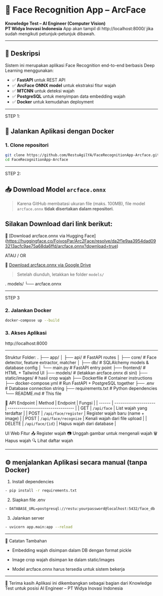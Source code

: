 # 🧠 Face Recognition App – ArcFace
**Knowledge Test – AI Engineer (Computer Vision)**  
**PT Widya Inovasi Indonesia**
App akan tampil di http://localhost:8000/ jika sudah mengikuti petunjuk-petunjuk dibawah.

---

## 📸 Deskripsi

Sistem ini merupakan aplikasi Face Recognition end-to-end berbasis Deep Learning menggunakan:
- ✅ **FastAPI** untuk REST API
- ✅ **ArcFace ONNX model** untuk ekstraksi fitur wajah
- ✅ **MTCNN** untuk deteksi wajah
- ✅ **PostgreSQL** untuk menyimpan data embedding wajah
- ✅ **Docker** untuk kemudahan deployment

---
STEP 1:

## 🚀 Jalankan Aplikasi dengan Docker

### 1. Clone repositori

```bash
git clone https://github.com/RestuAgilYA/FaceRecognitionApp-Arcface.git
cd FaceRecognitionApp-Arcface
```

---
STEP 2:
## 📥 Download Model `arcface.onnx`

> Karena GitHub membatasi ukuran file (maks. 100MB), file model `arcface.onnx` **tidak disertakan dalam repositori**.

## Silakan Download dari link berikut:

📎 [Download arcface.onnx via Hugging Face] (https://huggingface.co/FoivosPar/Arc2Face/resolve/da2f1e9aa3954dad093213acfc9ae75a68da6ffd/arcface.onnx?download=true)

ATAU / OR

📎 [Download arcface.onnx via Google Drive](https://drive.google.com/file/d/1oKa0_0Z4_YVfBSd1zIVpYT_JkZ7OrgLt/view?usp=sharing)

> Setelah diunduh, letakkan ke folder `models/`

.
models/
└── arcface.onnx

---

STEP 3

### 2. Jalankan Docker
```bash
docker-compose up --build
```

### 3. Akses Aplikasi
http://localhost:8000

---


Struktur Folder:
.
├── app/
│ ├── api/                # FastAPI routes
│ ├── core/               # Face detector, feature extractor, matcher
│ ├── db/                 # SQLAlchemy models & database config
│ └── main.py             # FastAPI entry point
├── frontend/             # HTML + Tailwind UI
├── models/               # (letakkan arcface.onnx di sini)
├── static/images/        # hasil crop wajah
├── Dockerfile            # Container instructions
├── docker-compose.yml    # Run FastAPI + PostgreSQL together
├── .env                  # Database connection string
├── requirements.txt      # Python dependencies
└── README.md             # This file

🔧 API Endpoint
| Method | Endpoint              | Fungsi                             |
| ------ | --------------------- | ---------------------------------- |
| GET    | `/api/face`           | List wajah yang terdaftar          |
| POST   | `/api/face/register`  | Register wajah baru (name + image) |
| POST   | `/api/face/recognize` | Kenali wajah dari file upload      |
| DELETE | `/api/face/{id}`      | Hapus wajah dari database          |

UI Web Fitur
📤 Register wajah
📷 Unggah gambar untuk mengenali wajah
🗑️ Hapus wajah
🔍 Lihat daftar wajah

---

## ⚙️ menjalankan Aplikasi secara manual (tanpa Docker)

1. Install dependencies
```bash
- pip install -r requirements.txt
```
2. Siapkan file .env
```bash
- DATABASE_URL=postgresql://restu:yourpassword@localhost:5432/face_db
```

3. Jalankan server
```bash
- uvicorn app.main:app --reload
````
---

📎 Catatan Tambahan
- Embedding wajah disimpan dalam DB dengan format pickle

- Image crop wajah disimpan ke dalam static/images

- Model arcface.onnx harus tersedia untuk sistem bekerja

---

🙌 Terima kasih
Aplikasi ini dikembangkan sebagai bagian dari Knowledge Test
untuk posisi AI Engineer – PT Widya Inovasi Indonesia
